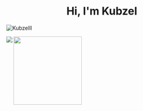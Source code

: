<h1 align="center">Hi, I'm Kubzel</h1>

<p align="left"> <img src="https://komarev.com/ghpvc/?username=Kubzelll&color=0e75b6&style=flat" alt="Kubzelll" /> </p>


 <div>
  <a href="https://github.com/Kubzelll">
  <img height="180em" src="https://github-readme-stats.vercel.app/api?username=Kubzelll&show_icons=true&theme=radical&include_all_commits=true&count_private=true"/>
  <img align="left" src="https://github-readme-stats.vercel.app/api/top-langs/?username=kubzelll&theme=dark&hide_border=true&include_all_commits=true&count_private=true&layout=compact"/>
 </div>
 </a>
 <br>
 <br><br><br><br>
 <br><br><br><br>

